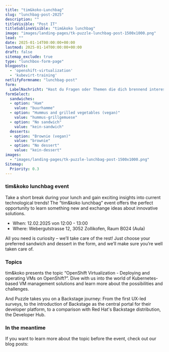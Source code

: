 ```yaml
---
title: "tim&koko-Lunchbag"
slug: "lunchbag-post-2025"
description: ""
titleVisible: "Post IT"
titleSublineVisible: "tim&koko lunchbag"
image: "images/landing-pages/tk-puzzle-lunchbag-post-1500x1000.png"
lead: ""
date: 2025-01-14T00:00:00+00:00
lastmod: 2025-01-14T00:00:00+00:00
draft: false
sitemap_exclude: true
type: "lunchbox-form-page"
blogposts:
  - 'openshift-virtualization'
  - 'kubevirt-training'
netlifyFormname: "lunchbag-post"
form:
  LabelNachricht: "Hast du Fragen oder Themen die dich brennend interessieren?"
formSelect:
  sandwiches:
  - option: "Ham"
    value: "buurhamme"
  - option: "Hummus and grilled vegetables (vegan)"
    value: "hummus-grillgemuese"
  - option: "No sandwich"
    value: "kein-sandwich"
  desserts:
  - option: "Brownie (vegan)"
    value: "brownie"
  - option: "No dessert"
    value: "kein-dessert"
images:
  - "images/landing-pages/tk-puzzle-lunchbag-post-1500x1000.png"
Sitemap:
  Priority: 0.3
---
```



### tim&koko lunchbag event

Take a short break during your lunch and gain exciting insights into current technological trends! The “tim&koko lunchbag” event offers the perfect opportunity to learn something new and exchange ideas about innovative solutions.

* When: 12.02.2025 von 12:00 - 13:00
* Where: Webergutstrasse 12, 3052 Zollikofen, Raum B024 (Aula)

All you need is curiosity – we’ll take care of the rest! Just choose your preferred sandwich and dessert in the form, and we’ll make sure you’re well taken care of.

### Topics

tim&koko presents the topic “OpenShift Virtualization - Deploying and operating VMs on OpenShift?”. Dive with us into the world of Kubernetes-based VM management solutions and learn more about the possibilities and challenges.

And Puzzle takes you on a Backstage journey: From the first UX-led surveys, to the introduction of Backstage as the central portal for their developer platform, to a comparison with Red Hat's Backstage distribution, the Developer Hub.

### In the meantime

If you want to learn more about the topic before the event, check out our blog posts:
